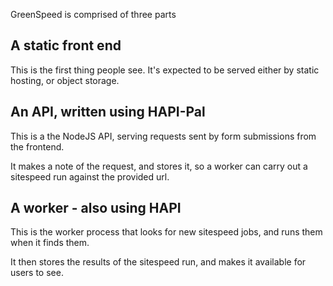 GreenSpeed is comprised of three parts

## A static front end

This is the first thing people see. It's expected to be served either by static hosting, or object storage.

## An API, written using HAPI-Pal

This is a the NodeJS API, serving requests sent by form submissions from the frontend.

It makes a note of the request, and stores it, so a worker can carry out a sitespeed run against the provided url.


## A worker - also using HAPI

This is the worker process that looks for new sitespeed jobs, and runs them when it finds them.

It then stores the results of the sitespeed run, and makes it available for users to see.
